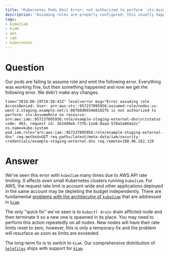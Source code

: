 ```yaml
---
title: "Kubernetes Pods Emit Error: not authorized to perform `sts:AssumeRole`"
description: "Assuming roles are properly configured, this usually happens due to AWS API rate limiting. "
tags:
- kube2iam
- kiam
- aws
- iam
- kubernetes
---
```


# Question

Our pods are failing to assume role and emit the following error. Everything was working fine, but then something happened and now we get the following error. We didn't make any changes.

```
time="2018-06-19T19:58:43Z" level=error msg="Error assuming role AccessDenied: User: arn:aws:sts::957237095956:assumed-role/nodes.us-west-2.staging.example.net/i-007b0d693468102fb is not authorized to perform: sts:AssumeRole on resource: arn:aws:iam::957237095956:role/example-staging-external-dns\n\tstatus code: 403, request id: 2b14d0eb-73fb-11e8-8aaa-578a2a66ee2c" ns.name=kube-system pod.iam.role="arn:aws:iam::957237095956:role/example-staging-external-dns" req.method=GET req.path=/latest/meta-data/iam/security-credentials/example-staging-external-dns req.remote=100.96.162.129
```

# Answer

We've seen this error with `kube2iam` many times due to AWS API rate limiting. It affects even small Kubernetes clusters running `kube2iam`. For AWS, the request rate limit is account-wide and other applications deployed in the same account may be depleting the budget independently. There are fundamental [problems with the architecutre of `kube2iam`](https://medium.com/@pingles/kiam-iterating-for-security-and-reliability-5e793ab93ec3) that are addressed in [`kiam`](https://github.com/uswitch/kiam).

The only "quick fix" we've seen is to `kubectl drain` drain afflicted node and then terminate it so a new one is spawned in its place. You may need to perform this action repeatedly on all nodes. New nodes will have their rate limits reset to zero, however, this is only a temporary fix and the problem will resurface as soon as limits are exceeded.

The long-term fix is to switch to `kiam`. Our comprehensive distribution of [`helmfiles`](https://github.com/cloudposse/helmfiles) ships with support for [`kiam`](https://github.com/cloudposse/helmfiles/blob/master/helmfile.d/0010.kiam.yaml).
